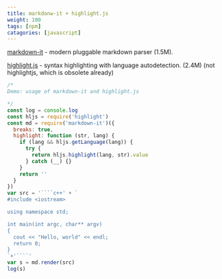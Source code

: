 ```yaml
---
title: markdonw-it + highlight.js
weight: 100
tags: [npm]
catagories: [javascript]
---
```


[markdown-it](https://www.npmjs.com/package/markdown-it) - modern pluggable markdown parser (1.5M).

[highlight.js](https://www.npmjs.com/package/highlight.js) - syntax highlighting with language autodetection. (2.4M) (not highlightjs, which is obsolete already)

```js
/*
Demo: usage of markdown-it and highlight.js

*/
const log = console.log
const hljs = require('highlight')
const md = require('markdown-it')({
  breaks: true,
  highlight: function (str, lang) {
    if (lang && hljs.getLanguage(lang)) {
      try {
        return hljs.highlight(lang, str).value
      } catch (__) {}
    }
    return ''
  }
})
var src = '````c++' + `
#include <iostream>

using namespace std;

int main(int argc, char** argv)
{
  cout << "Hello, world" << endl;
  return 0;
}
`+'````'
var s = md.render(src)
log(s)


```
